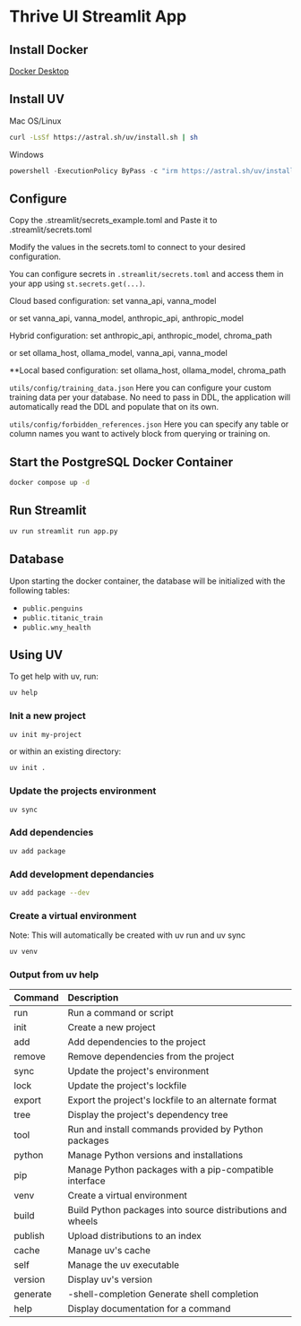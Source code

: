# Thrive UI Streamlit App

## Install Docker

[Docker Desktop](https://www.docker.com/products/docker-desktop/)

## Install UV

Mac OS/Linux

```bash
curl -LsSf https://astral.sh/uv/install.sh | sh
```

Windows

```powershell
powershell -ExecutionPolicy ByPass -c "irm https://astral.sh/uv/install.ps1 | iex"
```

## Configure

Copy the .streamlit/secrets_example.toml and Paste it to .streamlit/secrets.toml

Modify the values in the secrets.toml to connect to your desired configuration.

You can configure secrets in `.streamlit/secrets.toml` and access them in your app using `st.secrets.get(...)`.

Cloud based configuration:
set vanna_api, vanna_model

or set vanna_api, vanna_model, anthropic_api, anthropic_model

Hybrid configuration:
set anthropic_api, anthropic_model, chroma_path

or set ollama_host, ollama_model, vanna_api, vanna_model

\*\*Local based configuration:
set ollama_host, ollama_model, chroma_path

`utils/config/training_data.json` Here you can configure your custom training data per your database. No need to pass in DDL, the application will automatically read the DDL and populate that on its own.

`utils/config/forbidden_references.json` Here you can specify any table or column names you want to actively block from querying or training on.

## Start the PostgreSQL Docker Container

```bash
docker compose up -d
```

## Run Streamlit

```bash
uv run streamlit run app.py
```

## Database

Upon starting the docker container, the database will be initialized with the following tables:

- `public.penguins`
- `public.titanic_train`
- `public.wny_health`

## Using UV

To get help with uv, run:

```bash
uv help
```

### Init a new project

```bash
uv init my-project
```

or within an existing directory:

```bash
uv init .
```

### Update the projects environment

```bash
uv sync
```

### Add dependencies

```bash
uv add package
```

### Add development dependancies

```bash
uv add package --dev
```

### Create a virtual environment

Note: This will automatically be created with uv run and uv sync

```bash
uv venv
```

### Output from uv help

| Command  | Description                                                |
| :------- | :--------------------------------------------------------- |
| run      | Run a command or script                                    |
| init     | Create a new project                                       |
| add      | Add dependencies to the project                            |
| remove   | Remove dependencies from the project                       |
| sync     | Update the project's environment                           |
| lock     | Update the project's lockfile                              |
| export   | Export the project's lockfile to an alternate format       |
| tree     | Display the project's dependency tree                      |
| tool     | Run and install commands provided by Python packages       |
| python   | Manage Python versions and installations                   |
| pip      | Manage Python packages with a pip-compatible interface     |
| venv     | Create a virtual environment                               |
| build    | Build Python packages into source distributions and wheels |
| publish  | Upload distributions to an index                           |
| cache    | Manage uv's cache                                          |
| self     | Manage the uv executable                                   |
| version  | Display uv's version                                       |
| generate | -shell-completion Generate shell completion                |
| help     | Display documentation for a command                        |
